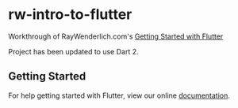 # rw-intro-to-flutter
Workthrough of RayWenderlich.com's [Getting Started with Flutter](https://www.raywenderlich.com/188257/getting-started-with-flutter)

Project has been updated to use Dart 2.

## Getting Started

For help getting started with Flutter, view our online
[documentation](https://flutter.io/).
